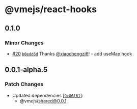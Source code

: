# @vmejs/react-hooks

## 0.1.0

### Minor Changes

- [#20](https://github.com/vmejs/vmejs/pull/20) [`b0edd6d`](https://github.com/vmejs/vmejs/commit/b0edd6deeba28826cb9ebc17c9937479d39d5f2b) Thanks [@xiaochengzi6](https://github.com/xiaochengzi6)! - add useMap hook

## 0.0.1-alpha.5

### Patch Changes

- Updated dependencies [[`9c86f61`](https://github.com/vmejs/vmejs/commit/9c86f6108d4a1f96e3e85338ae6263fcb433a68d)]:
  - @vmejs/shared@0.0.1
